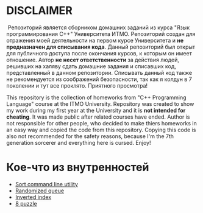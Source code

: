 # DISCLAIMER

​		Репозиторий является сборником домашних заданий из курса "Язык программирования C++" Университета ИТМО. Репозиторий создан для отражения моей деятельности на первом курсе Университета и **не предназначен для списывания кода**. Данный репозиторий был открыт для публичного доступа после окончания курсов, к которым он имеет отношение. Автор **не несет ответственности** за действия людей, решивших на халяву сдать домашние задания и списавших код, представленный в данном репозитории. Списывать данный код также не рекомендуется из соображений безопасности, так как я колдун в 7 поколении и тут все проклято. Приятного просмотра!

This repository is the collection of homeworks from "C++ Programming Language" course at the ITMO University. Repository was created to show my work during my first year at the University and it is **not intended for cheating**. It was made public after related courses have ended. Author is not responsible for other people, who decided to make thiers homeworks in an easy way and copied the code from this repository. Copying this code is also not recommended for the safety reasons, because I'm the 7th generation sorcerer and everything here is cursed. Enjoy! 

# Кое-что из внутренностей

- [Sort command line utility](https://github.com/Mr3zee/ITMO-CPP-Course-2020/tree/master/sort-k-t-Mr3zee/src)
- [Randomized queue](https://github.com/Mr3zee/ITMO-CPP-Course-2020/tree/master/randomized-queue-Mr3zee/src)
- [Inverted index](https://github.com/Mr3zee/ITMO-CPP-Course-2020/tree/master/inverted-index-Mr3zee/src)
- [8 puzzle](https://github.com/Mr3zee/ITMO-CPP-Course-2020/tree/master/8-puzzle-Mr3zee/src)

